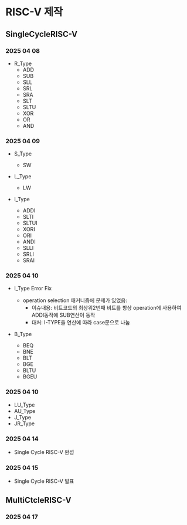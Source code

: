# RISC-V 제작
## SingleCycleRISC-V
### 2025 04 08
- R_Type 
    - ADD 
    - SUB 
    - SLL 
    - SRL 
    - SRA 
    - SLT 
    - SLTU 
    - XOR 
    - OR 
    - AND 


### 2025 04 09  
- S_Type 
  - SW 

- L_Type
  - LW   

- I_Type 
  - ADDI 
  - SLTI 
  - SLTUI 
  - XORI 
  - ORI 
  - ANDI 
  - SLLI 
  - SRLI 
  - SRAI 

### 2025 04 10
- I_Type Error Fix 
  - operation selection 매커니즘에 문제가 있었음: 
    - 이슈내용: 비트코드의 최상위2번째 비트를 항상 operation에 사용하여 ADDI동작에 SUB연산이 동작 
    - 대처: I-TYPE을 연산에 따라 case문으로 나눔 

- B_Type 
  - BEQ 
  - BNE 
  - BLT 
  - BGE 
  - BLTU 
  - BGEU 

### 2025 04 10
- LU_Type
- AU_Type
- J_Type
- JR_Type

### 2025 04 14
- Single Cycle RISC-V 완성 

### 2025 04 15
- Single Cycle RISC-V 발표 

## MultiCtcleRISC-V 
### 2025 04 17
